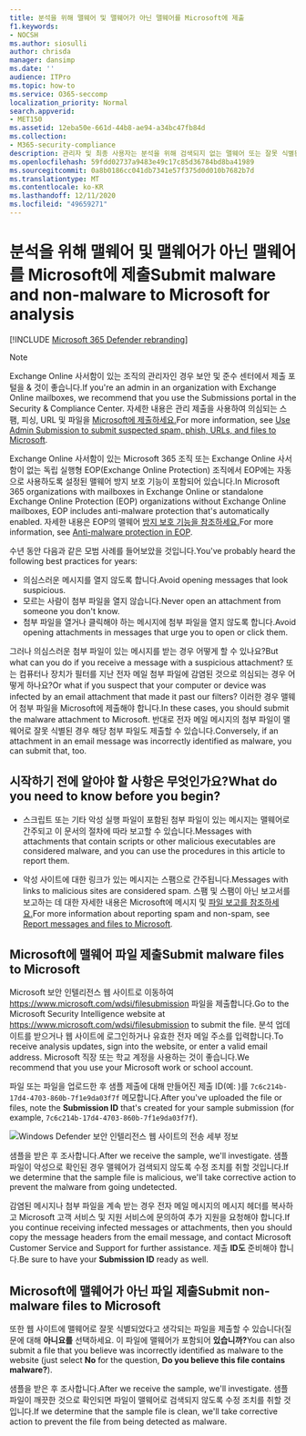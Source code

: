 ```yaml
---
title: 분석을 위해 맬웨어 및 맬웨어가 아닌 맬웨어를 Microsoft에 제출
f1.keywords:
- NOCSH
ms.author: siosulli
author: chrisda
manager: dansimp
ms.date: ''
audience: ITPro
ms.topic: how-to
ms.service: O365-seccomp
localization_priority: Normal
search.appverid:
- MET150
ms.assetid: 12eba50e-661d-44b8-ae94-a34bc47fb84d
ms.collection:
- M365-security-compliance
description: 관리자 및 최종 사용자는 분석을 위해 검색되지 없는 맬웨어 또는 잘못 식별된 맬웨어 첨부 파일을 Microsoft에 제출하는 방법을 배울 수 있습니다.
ms.openlocfilehash: 59fdd02737a9483e49c17c85d36784bd8ba41989
ms.sourcegitcommit: 0a8b0186cc041db7341e57f375d0d010b7682b7d
ms.translationtype: MT
ms.contentlocale: ko-KR
ms.lasthandoff: 12/11/2020
ms.locfileid: "49659271"
---
```

# <a name="submit-malware-and-non-malware-to-microsoft-for-analysis"></a><span data-ttu-id="ee93d-103">분석을 위해 맬웨어 및 맬웨어가 아닌 맬웨어를 Microsoft에 제출</span><span class="sxs-lookup"><span data-stu-id="ee93d-103">Submit malware and non-malware to Microsoft for analysis</span></span>

[!INCLUDE [Microsoft 365 Defender rebranding](../includes/microsoft-defender-for-office.md)]


> [!NOTE]
> <span data-ttu-id="ee93d-104">Exchange Online 사서함이 있는 조직의 관리자인 경우 보안 및 준수 센터에서 제출 포털을 & 것이 좋습니다.</span><span class="sxs-lookup"><span data-stu-id="ee93d-104">If you're an admin in an organization with Exchange Online mailboxes, we recommend that you use the Submissions portal in the Security & Compliance Center.</span></span> <span data-ttu-id="ee93d-105">자세한 내용은 관리 제출을 사용하여 의심되는 스팸, 피싱, URL 및 파일을 [Microsoft에 제출하세요.](admin-submission.md)</span><span class="sxs-lookup"><span data-stu-id="ee93d-105">For more information, see [Use Admin Submission to submit suspected spam, phish, URLs, and files to Microsoft](admin-submission.md).</span></span>

<span data-ttu-id="ee93d-106">Exchange Online 사서함이 있는 Microsoft 365 조직 또는 Exchange Online 사서함이 없는 독립 실행형 EOP(Exchange Online Protection) 조직에서 EOP에는 자동으로 사용하도록 설정된 맬웨어 방지 보호 기능이 포함되어 있습니다.</span><span class="sxs-lookup"><span data-stu-id="ee93d-106">In Microsoft 365 organizations with mailboxes in Exchange Online or standalone Exchange Online Protection (EOP) organizations without Exchange Online mailboxes, EOP includes anti-malware protection that's automatically enabled.</span></span> <span data-ttu-id="ee93d-107">자세한 내용은 EOP의 맬웨어 [방지 보호 기능을 참조하세요.](anti-malware-protection.md)</span><span class="sxs-lookup"><span data-stu-id="ee93d-107">For more information, see [Anti-malware protection in EOP](anti-malware-protection.md).</span></span>

<span data-ttu-id="ee93d-108">수년 동안 다음과 같은 모범 사례를 들어보았을 것입니다.</span><span class="sxs-lookup"><span data-stu-id="ee93d-108">You've probably heard the following best practices for years:</span></span>

- <span data-ttu-id="ee93d-109">의심스러운 메시지를 열지 않도록 합니다.</span><span class="sxs-lookup"><span data-stu-id="ee93d-109">Avoid opening messages that look suspicious.</span></span>
- <span data-ttu-id="ee93d-110">모르는 사람이 첨부 파일을 열지 않습니다.</span><span class="sxs-lookup"><span data-stu-id="ee93d-110">Never open an attachment from someone you don't know.</span></span>
- <span data-ttu-id="ee93d-111">첨부 파일을 열거나 클릭해야 하는 메시지에 첨부 파일을 열지 않도록 합니다.</span><span class="sxs-lookup"><span data-stu-id="ee93d-111">Avoid opening attachments in messages that urge you to open or click them.</span></span>

<span data-ttu-id="ee93d-112">그러나 의심스러운 첨부 파일이 있는 메시지를 받는 경우 어떻게 할 수 있나요?</span><span class="sxs-lookup"><span data-stu-id="ee93d-112">But what can you do if you receive a message with a suspicious attachment?</span></span> <span data-ttu-id="ee93d-113">또는 컴퓨터나 장치가 필터를 지난 전자 메일 첨부 파일에 감염된 것으로 의심되는 경우 어떻게 하나요?</span><span class="sxs-lookup"><span data-stu-id="ee93d-113">Or what if you suspect that your computer or device was infected by an email attachment that made it past our filters?</span></span> <span data-ttu-id="ee93d-114">이러한 경우 맬웨어 첨부 파일을 Microsoft에 제출해야 합니다.</span><span class="sxs-lookup"><span data-stu-id="ee93d-114">In these cases, you should submit the malware attachment to Microsoft.</span></span> <span data-ttu-id="ee93d-115">반대로 전자 메일 메시지의 첨부 파일이 맬웨어로 잘못 식별된 경우 해당 첨부 파일도 제출할 수 있습니다.</span><span class="sxs-lookup"><span data-stu-id="ee93d-115">Conversely, if an attachment in an email message was incorrectly identified as malware, you can submit that, too.</span></span>

## <a name="what-do-you-need-to-know-before-you-begin"></a><span data-ttu-id="ee93d-116">시작하기 전에 알아야 할 사항은 무엇인가요?</span><span class="sxs-lookup"><span data-stu-id="ee93d-116">What do you need to know before you begin?</span></span>

- <span data-ttu-id="ee93d-117">스크립트 또는 기타 악성 실행 파일이 포함된 첨부 파일이 있는 메시지는 맬웨어로 간주되고 이 문서의 절차에 따라 보고할 수 있습니다.</span><span class="sxs-lookup"><span data-stu-id="ee93d-117">Messages with attachments that contain scripts or other malicious executables are considered malware, and you can use the procedures in this article to report them.</span></span>

- <span data-ttu-id="ee93d-118">악성 사이트에 대한 링크가 있는 메시지는 스팸으로 간주됩니다.</span><span class="sxs-lookup"><span data-stu-id="ee93d-118">Messages with links to malicious sites are considered spam.</span></span> <span data-ttu-id="ee93d-119">스팸 및 스팸이 아닌 보고서를 보고하는 데 대한 자세한 내용은 Microsoft에 메시지 및 [파일 보고를 참조하세요.](report-junk-email-messages-to-microsoft.md)</span><span class="sxs-lookup"><span data-stu-id="ee93d-119">For more information about reporting spam and non-spam, see [Report messages and files to Microsoft](report-junk-email-messages-to-microsoft.md).</span></span>

## <a name="submit-malware-files-to-microsoft"></a><span data-ttu-id="ee93d-120">Microsoft에 맬웨어 파일 제출</span><span class="sxs-lookup"><span data-stu-id="ee93d-120">Submit malware files to Microsoft</span></span>

<span data-ttu-id="ee93d-121">Microsoft 보안 인텔리전스 웹 사이트로 이동하여 <https://www.microsoft.com/wdsi/filesubmission> 파일을 제출합니다.</span><span class="sxs-lookup"><span data-stu-id="ee93d-121">Go to the Microsoft Security Intelligence website at <https://www.microsoft.com/wdsi/filesubmission> to submit the file.</span></span> <span data-ttu-id="ee93d-122">분석 업데이트를 받으거나 웹 사이트에 로그인하거나 유효한 전자 메일 주소를 입력합니다.</span><span class="sxs-lookup"><span data-stu-id="ee93d-122">To receive analysis updates, sign into the website, or enter a valid email address.</span></span> <span data-ttu-id="ee93d-123">Microsoft 직장 또는 학교 계정을 사용하는 것이 좋습니다.</span><span class="sxs-lookup"><span data-stu-id="ee93d-123">We recommend that you use your Microsoft work or school account.</span></span>

<span data-ttu-id="ee93d-124">파일 또는 파일을 업로드한 후 샘플  제출에 대해 만들어진 제출 ID(예: )를 `7c6c214b-17d4-4703-860b-7f1e9da03f7f` 메모합니다.</span><span class="sxs-lookup"><span data-stu-id="ee93d-124">After you've uploaded the file or files, note the **Submission ID** that's created for your sample submission (for example, `7c6c214b-17d4-4703-860b-7f1e9da03f7f`).</span></span>

![Windows Defender 보안 인텔리전스 웹 사이트의 전송 세부 정보](../../media/EOP-Malware-Protection-Center.png)

<span data-ttu-id="ee93d-126">샘플을 받은 후 조사합니다.</span><span class="sxs-lookup"><span data-stu-id="ee93d-126">After we receive the sample, we'll investigate.</span></span> <span data-ttu-id="ee93d-127">샘플 파일이 악성으로 확인된 경우 맬웨어가 검색되지 않도록 수정 조치를 취할 것입니다.</span><span class="sxs-lookup"><span data-stu-id="ee93d-127">If we determine that the sample file is malicious, we'll take corrective action to prevent the malware from going undetected.</span></span>

<span data-ttu-id="ee93d-128">감염된 메시지나 첨부 파일을 계속 받는 경우 전자 메일 메시지의 메시지 헤더를 복사하고 Microsoft 고객 서비스 및 지원 서비스에 문의하여 추가 지원을 요청해야 합니다.</span><span class="sxs-lookup"><span data-stu-id="ee93d-128">If you continue receiving infected messages or attachments, then you should copy the message headers from the email message, and contact Microsoft Customer Service and Support for further assistance.</span></span> <span data-ttu-id="ee93d-129">제출 **ID도** 준비해야 합니다.</span><span class="sxs-lookup"><span data-stu-id="ee93d-129">Be sure to have your **Submission ID** ready as well.</span></span>

## <a name="submit-non-malware-files-to-microsoft"></a><span data-ttu-id="ee93d-130">Microsoft에 맬웨어가 아닌 파일 제출</span><span class="sxs-lookup"><span data-stu-id="ee93d-130">Submit non-malware files to Microsoft</span></span>

<span data-ttu-id="ee93d-131">또한 웹 사이트에 맬웨어로 잘못 식별되었다고 생각되는 파일을 제출할 수 있습니다(질문에 대해 **아니요를** 선택하세요. 이 파일에 맬웨어가 포함되어 **있습니까?**</span><span class="sxs-lookup"><span data-stu-id="ee93d-131">You can also submit a file that you believe was incorrectly identified as malware to the website (just select **No** for the question, **Do you believe this file contains malware?**).</span></span>

<span data-ttu-id="ee93d-132">샘플을 받은 후 조사합니다.</span><span class="sxs-lookup"><span data-stu-id="ee93d-132">After we receive the sample, we'll investigate.</span></span> <span data-ttu-id="ee93d-133">샘플 파일이 깨끗한 것으로 확인되면 파일이 맬웨어로 검색되지 않도록 수정 조치를 취할 것입니다.</span><span class="sxs-lookup"><span data-stu-id="ee93d-133">If we determine that the sample file is clean, we'll take corrective action to prevent the file from being detected as malware.</span></span>
